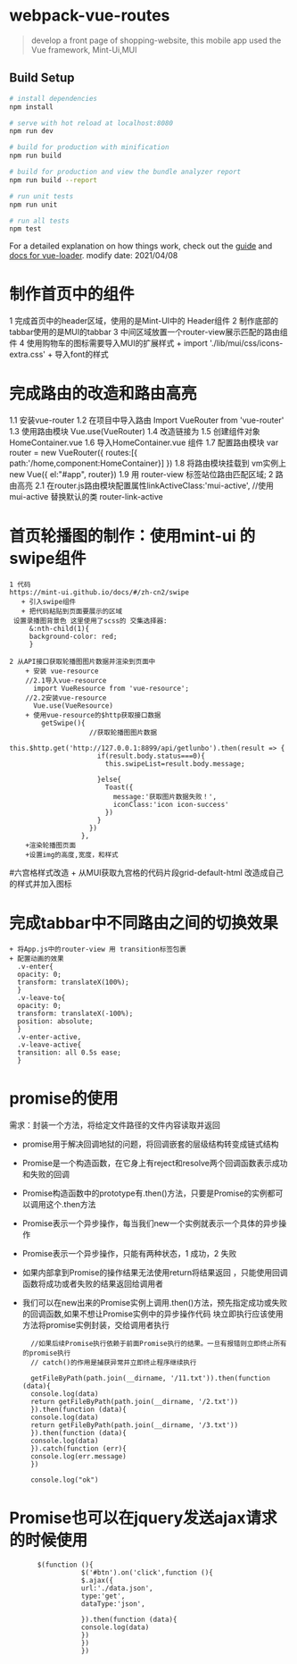 # webpack-vue-routes

> develop a front page of shopping-website, this mobile app used the Vue framework, Mint-Ui,MUI

## Build Setup

``` bash
# install dependencies
npm install

# serve with hot reload at localhost:8080
npm run dev

# build for production with minification
npm run build

# build for production and view the bundle analyzer report
npm run build --report

# run unit tests
npm run unit

# run all tests
npm test
```

For a detailed explanation on how things work, check out the [guide](http://vuejs-templates.github.io/webpack/) and [docs for vue-loader](http://vuejs.github.io/vue-loader).
modify date: 2021/04/08


# 制作首页中的组件
  1 完成首页中的header区域，使用的是Mint-UI中的 Header组件
  2 制作底部的tabbar使用的是MUI的tabbar
  3 中间区域放置一个router-view展示匹配的路由组件
  4 使用购物车的图标需要导入MUI的扩展样式
     + import './lib/mui/css/icons-extra.css'
     + 导入font的样式

# 完成路由的改造和路由高亮
   1.1 安装vue-router
   1.2 在项目中导入路由 Import VueRouter from 'vue-router'
   1.3 使用路由模块 Vue.use(VueRouter)
   1.4 改造链接为<router-link to="/home">
   1.5 创建组件对象 HomeContainer.vue
   1.6 导入HomeContainer.vue 组件
   1.7 配置路由模块 var router = new VueRouter({
        routes:[{
          path:'/home,component:HomeContainer}]
        })
   1.8 将路由模块挂载到 vm实例上
        new Vue({
            el:"#app",
            router})
   1.9  用 router-view 标签站位路由匹配区域;
2 路由高亮
   2.1  在router.js路由模块配置属性linkActiveClass:'mui-active', //使用mui-active 替换默认的类 router-link-active
# 首页轮播图的制作：使用mint-ui 的swipe组件
    1 代码
    https://mint-ui.github.io/docs/#/zh-cn2/swipe
       + 引入swipe组件
       + 把代码粘贴到页面要展示的区域
     设置录播图背景色 这里使用了scss的 交集选择器:
         &:nth-child(1){
         background-color: red;
         }

    2 从API接口获取轮播图图片数据并渲染到页面中
        + 安装 vue-resource
        //2.1导入vue-resource
          import VueResource from 'vue-resource';
        //2.2安装vue-resource
          Vue.use(VueResource)
        + 使用vue-resource的$http获取接口数据
            getSwipe(){
                        //获取轮播图图片数据
                        this.$http.get('http://127.0.0.1:8899/api/getlunbo').then(result => {
                          if(result.body.status===0){
                            this.swipeList=result.body.message;

                          }else{
                            Toast({
                              message:'获取图片数据失败！',
                              iconClass:'icon icon-success'
                            })
                          }
                        })
                      },
        +渲染轮播图页面
        +设置img的高度,宽度，和样式

#六宫格样式改造
    + 从MUI获取九宫格的代码片段grid-default-html 改造成自己的样式并加入图标
# 完成tabbar中不同路由之间的切换效果
    + 将App.js中的router-view 用 transition标签包裹
    + 配置动画的效果
      .v-enter{
      opacity: 0;
      transform: translateX(100%);
      }
      .v-leave-to{
      opacity: 0;
      transform: translateX(-100%);
      position: absolute;
      }
      .v-enter-active,
      .v-leave-active{
      transition: all 0.5s ease;
      }

# promise的使用
  需求：封装一个方法，将给定文件路径的文件内容读取并返回
  + promise用于解决回调地狱的问题，将回调嵌套的层级结构转变成链式结构
  + Promise是一个构造函数，在它身上有reject和resolve两个回调函数表示成功和失败的回调
  + Promise构造函数中的prototype有.then()方法，只要是Promise的实例都可以调用这个.then方法
  + Promise表示一个异步操作，每当我们new一个实例就表示一个具体的异步操作
  + Promise表示一个异步操作，只能有两种状态，1 成功，2 失败
  + 如果内部拿到Promise的操作结果无法使用return将结果返回 ，只能使用回调函数将成功或者失败的结果返回给调用者
  + 我们可以在new出来的Promise实例上调用.then()方法，预先指定成功或失败的回调函数,如果不想让Promise实例中的异步操作代码
    块立即执行应该使用方法将promise实例封装，交给调用者执行

          //如果后续Promise执行依赖于前面Promise执行的结果。一旦有报错则立即终止所有的promise执行
          // catch()的作用是捕获异常并立即终止程序继续执行

          getFileByPath(path.join(__dirname, '/11.txt')).then(function (data){
          console.log(data)
          return getFileByPath(path.join(__dirname, '/2.txt'))
          }).then(function (data){
          console.log(data)
          return getFileByPath(path.join(__dirname, '/3.txt'))
          }).then(function (data){
          console.log(data)
          }).catch(function (err){
          console.log(err.message)
          })

          console.log("ok")


# Promise也可以在jquery发送ajax请求的时候使用
           $(function (){
                      $('#btn').on('click',function (){
                      $.ajax({
                      url:'./data.json',
                      type:'get',
                      dataType:'json',

                      }).then(function (data){
                      console.log(data)
                      })
                      })
                      })
